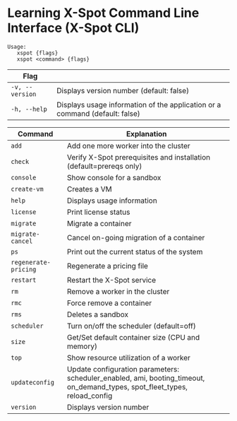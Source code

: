 # Learning X-Spot Command Line Interface (X-Spot CLI)

```
Usage:
   xspot {flags}
   xspot <command> {flags}
```

| Flag            |                                                                             |
| --------------- | --------------------------------------------------------------------------- |
| `-v, --version` | Displays version number (default: false)                                    |
| `-h, --help`    | Displays usage information of the application or a command (default: false) |

| Command              | Explanation                                                                                                                       |
| -------------------- | --------------------------------------------------------------------------------------------------------------------------------- |
| `add`                | Add one more worker into the cluster                                                                                              |
| `check`              | Verify X-Spot prerequisites and installation (default=prereqs only)                                                               |
| `console`            | Show console for a sandbox                                                                                                        |
| `create-vm`          | Creates a VM                                                                                                                      |
| `help`               | Displays usage information                                                                                                        |
| `license`            | Print license status                                                                                                              |
| `migrate`            | Migrate a container                                                                                                               |
| `migrate-cancel`     | Cancel on-going migration of a container                                                                                          |
| `ps`                 | Print out the current status of the system                                                                                        |
| `regenerate-pricing` | Regenerate a pricing file                                                                                                         |
| `restart`            | Restart the X-Spot service                                                                                                        |
| `rm`                 | Remove a worker in the cluster                                                                                                    |
| `rmc`                | Force remove a container                                                                                                          |
| `rms`                | Deletes a sandbox                                                                                                                 |
| `scheduler`          | Turn on/off the scheduler (default=off)                                                                                           |
| `size`               | Get/Set default container size (CPU and memory)                                                                                   |
| `top`                | Show resource utilization of a worker                                                                                             |
| `updateconfig`       | Update configuration parameters: scheduler\_enabled, ami, booting\_timeout, on\_demand\_types, spot\_fleet\_types, reload\_config |
| `version`            | Displays version number                                                                                                           |
